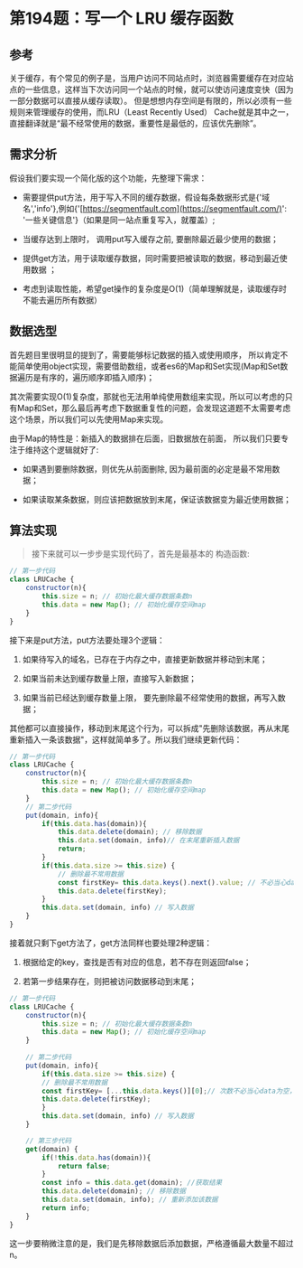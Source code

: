 # 第194题：写一个 LRU 缓存函数

## 参考

关于缓存，有个常见的例子是，当用户访问不同站点时，浏览器需要缓存在对应站点的一些信息，这样当下次访问同一个站点的时候，就可以使访问速度变快（因为一部分数据可以直接从缓存读取）。 但是想想内存空间是有限的，所以必须有一些规则来管理缓存的使用，而LRU（Least Recently Used） Cache就是其中之一，直接翻译就是“最不经常使用的数据，重要性是最低的，应该优先删除”。

## 需求分析

假设我们要实现一个简化版的这个功能，先整理下需求：

* 需要提供put方法，用于写入不同的缓存数据，假设每条数据形式是{'域名','info'},例如{'[https://segmentfault.com](https://segmentfault.com/)': '一些关键信息'}（如果是同一站点重复写入，就覆盖）;

* 当缓存达到上限时， 调用put写入缓存之前, 要删除最近最少使用的数据；

* 提供get方法，用于读取缓存数据，同时需要把被读取的数据，移动到最近使用数据 ；

* 考虑到读取性能，希望get操作的复杂度是O(1)（简单理解就是，读取缓存时不能去遍历所有数据）

## 数据选型

首先题目里很明显的提到了，需要能够标记数据的插入或使用顺序， 所以肯定不能简单使用object实现，需要借助数组，或者es6的Map和Set实现(Map和Set数据遍历是有序的，遍历顺序即插入顺序)；

其次需要实现O(1)复杂度，那就也无法用单纯使用数组来实现，所以可以考虑的只有Map和Set，那么最后再考虑下数据重复性的问题，会发现这道题不太需要考虑这个场景，所以我们可以先使用Map来实现。

由于Map的特性是：新插入的数据排在后面，旧数据放在前面， 所以我们只要专注于维持这个逻辑就好了:

* 如果遇到要删除数据，则优先从前面删除, 因为最前面的必定是最不常用数据；

* 如果读取某条数据，则应该把数据放到末尾，保证该数据变为最近使用数据；

## 算法实现

> 接下来就可以一步步是实现代码了，首先是最基本的 构造函数:

```js
// 第一步代码
class LRUCache {
    constructor(n){
        this.size = n; // 初始化最大缓存数据条数n
        this.data = new Map(); // 初始化缓存空间map
    }
}
```

接下来是put方法，put方法要处理3个逻辑：

1. 如果待写入的域名，已存在于内存之中，直接更新数据并移动到末尾；

2. 如果当前未达到缓存数量上限，直接写入新数据；

3. 如果当前已经达到缓存数量上限， 要先删除最不经常使用的数据，再写入数据；

其他都可以直接操作，移动到末尾这个行为，可以拆成"先删除该数据，再从末尾重新插入一条该数据"，这样就简单多了。所以我们继续更新代码：

```js
// 第一步代码
class LRUCache {
    constructor(n){
        this.size = n; // 初始化最大缓存数据条数n
        this.data = new Map(); // 初始化缓存空间map
    }
    // 第二步代码
    put(domain, info){
        if(this.data.has(domain)){
            this.data.delete(domain); // 移除数据
            this.data.set(domain, info)// 在末尾重新插入数据
            return;
        }
        if(this.data.size >= this.size) {
            // 删除最不常用数据
            const firstKey= this.data.keys().next().value; // 不必当心data为空，因为this.size 一般不会取0，满足this.data.size >= this.size时，this.data自然也不为空。
            this.data.delete(firstKey);
        }
        this.data.set(domain, info) // 写入数据
    }
}
```

接着就只剩下get方法了，get方法同样也要处理2种逻辑：

1. 根据给定的key，查找是否有对应的信息，若不存在则返回false；

2. 若第一步结果存在，则把被访问数据移动到末尾；

```js
// 第一步代码
class LRUCache {
    constructor(n){
        this.size = n; // 初始化最大缓存数据条数n
        this.data = new Map(); // 初始化缓存空间map
    }
    
    // 第二步代码
    put(domain, info){
        if(this.data.size >= this.size) {
        // 删除最不常用数据
        const firstKey= [...this.data.keys()][0];// 次数不必当心data为空，因为this.size 一般不会取0，满足this.data.size >= this.size时，this.data自然也不为空。
        this.data.delete(firstKey);
        }
        this.data.set(domain, info) // 写入数据
    }

    // 第三步代码
    get(domain) {
        if(!this.data.has(domain)){
            return false;
        }
        const info = this.data.get(domain); //获取结果
        this.data.delete(domain); // 移除数据
        this.data.set(domain, info); // 重新添加该数据
        return info;
    }
}
```

这一步要稍微注意的是，我们是先移除数据后添加数据，严格遵循最大数量不超过n。